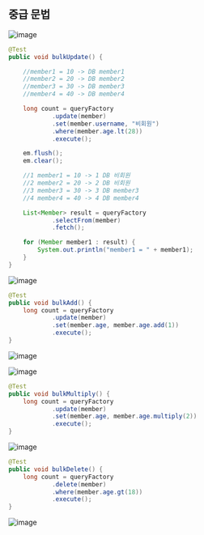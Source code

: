 ## **중급 문법**

![image](https://user-images.githubusercontent.com/79301439/190889367-8a964714-e99d-4b0b-a6f9-2e7a0e4a91e0.png)

```java
@Test
public void bulkUpdate() {

    //member1 = 10 -> DB member1
    //member2 = 20 -> DB member2
    //member3 = 30 -> DB member3
    //member4 = 40 -> DB member4

    long count = queryFactory
            .update(member)
            .set(member.username, "비회원")
            .where(member.age.lt(28))
            .execute();

    em.flush();
    em.clear();

    //1 member1 = 10 -> 1 DB 비회원
    //2 member2 = 20 -> 2 DB 비회원
    //3 member3 = 30 -> 3 DB member3
    //4 member4 = 40 -> 4 DB member4

    List<Member> result = queryFactory
            .selectFrom(member)
            .fetch();

    for (Member member1 : result) {
        System.out.println("member1 = " + member1);
    }
}
```

![image](https://user-images.githubusercontent.com/79301439/190889392-45a225ba-a7fa-4a0e-b35c-1b599ffb8c8c.png)

```java
@Test
public void bulkAdd() {
    long count = queryFactory
            .update(member)
            .set(member.age, member.age.add(1))
            .execute();
}
```

![image](https://user-images.githubusercontent.com/79301439/190889431-a633e5a7-07f0-4229-92ce-cde67301fe26.png)

![image](https://user-images.githubusercontent.com/79301439/190889407-dbc36cfd-a80b-4437-9d95-9adb2a58de44.png)

```java
@Test
public void bulkMultiply() {
    long count = queryFactory
            .update(member)
            .set(member.age, member.age.multiply(2))
            .execute();
}
```

![image](https://user-images.githubusercontent.com/79301439/190889439-ac4ab392-0a2e-47c0-8419-69582410e03f.png)

```java
@Test
public void bulkDelete() {
    long count = queryFactory
            .delete(member)
            .where(member.age.gt(18))
            .execute();
}
```

![image](https://user-images.githubusercontent.com/79301439/190889450-c2869b80-1344-490c-bfab-84ba2ca742f7.png)
